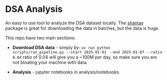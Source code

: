 # DSA Analysis
An easy to use tool to analyze the DSA dataset locally.
The [shantay](https://github.com/apparebit/shantay/tree/boss) package is great for downloading the data in batches, but the data is huge.

This repo have two main sections:
- **Download DSA data** - simply by: `uv run python scripts/run_pipeline.py --start 2025-01-01 --end 2025-01-07 --ratio 0.04`
ratio of 0.04 will give you a ~100M per day, so make sure you are not bloating your machine with data. 

- **Analysis** - jupyter notebooks in analysis/notebooks.
